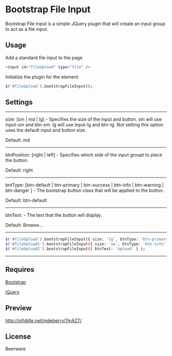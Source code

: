 Bootstrap File Input
=========

Bootstrap File Input is a simple JQuery plugin that will create an input group to act as a file input.

Usage
----
Add a standard file input to the page

```sh
<input id="fileUpload" type="file" />
```

Initialize the plugin for the element

```sh
$('#fileUpload').bootstrapFileInput();
```

Settings
----
___
size: [sm | md | lg] - Specifies the size of the input and button. sm will use input-sm and btn-sm. lg will use input-lg and btn-lg. Not setting this option uses the default input and button size. 

Default: md
___
btnPosition: [right | left] - Specifies which side of the input groupt to place the button.

Default: right
___
bntType: [btn-default | btn-primary | btn-success | btn-info | btn-warning | btn-danger ] - The bootstrap button class that will be applied to the button.

Default: btn-default
___
btnText: - The text that the button will display.

Default: Browse...
___
```sh
$('#fileUpload').bootstrapFileInput({ size: 'lg', btnType: 'btn-primary', btnPosition: 'left' });
$('#fileUpload1').bootstrapFileInput({ size: 'sm', btnType: 'btn-info' });
$('#fileUpload2').bootstrapFileInput({ btnText: 'Upload' } );
```
___
Requires
---
[Bootstrap]

[jQuery]

Preview
----
http://jsfiddle.net/mdeberry/7mAZ7/

License
----
Beerware

[Bootstrap]:http://getbootstrap.com
[jQuery]:http://jquery.com

